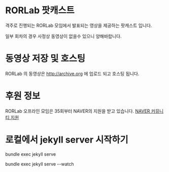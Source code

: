 
# RORLab 팟캐스트

격주로 진행되는 RORLab 모임에서 발표되는 영상을 제공하는 팟캐스트 입니다.

일부 회차의 경우 사정상 동영상이 없을수 있으니 양해바랍니다.


# 동영상 저장 및 호스팅

RORLab 의 동영상은 http://archive.org 에 업로드 되고 호스팅 됩니다.


# 후원 정보

RORLab 오프라인 모임은 35회부터 NAVER의 지원을 받고 있습니다. [NAVER 커뮤니티 지원](http://developer.naver.com/wiki/pages/Community)


# 로컬에서 jekyll server 시작하기

bundle exec jekyll serve

bundle exec jekyll serve --watch
